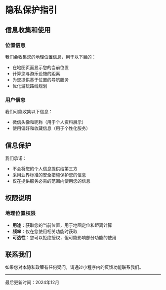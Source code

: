 # 隐私保护指引

## 信息收集和使用

### 位置信息
我们会收集您的地理位置信息，用于以下目的：
- 在地图页面显示您的当前位置
- 计算您与游乐设施的距离
- 为您提供基于位置的导航服务
- 优化游玩路线规划

### 用户信息
我们可能收集以下信息：
- 微信头像和昵称（用于个人资料展示）
- 使用偏好和收藏信息（用于个性化服务）

## 信息保护

我们承诺：
- 不会将您的个人信息提供给第三方
- 采用业界标准的安全措施保护您的信息
- 仅在提供服务必需的范围内使用您的信息

## 权限说明

### 地理位置权限
- **用途**：获取您的当前位置，用于地图定位和距离计算
- **频率**：仅在您使用相关功能时获取
- **可选性**：您可以拒绝授权，但可能影响部分功能的使用

## 联系我们

如果您对本隐私政策有任何疑问，请通过小程序内的反馈功能联系我们。

---

最后更新时间：2024年12月
